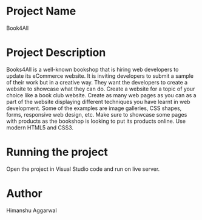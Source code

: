 # Project Name
Book4All
# Project Description
Books4All is a well-known bookshop that is hiring web developers to update its eCommerce website. It is inviting developers to submit a sample of their work but in a creative way. They want the developers to create a website to showcase what they can do.
Create a website for a topic of your choice like a book club website. Create as many web pages as you can as a part of the website displaying different techniques you have learnt in web development. Some of the examples are image galleries, CSS shapes, forms, responsive web design, etc. Make sure to showcase some pages with products as the bookshop is looking to put its products online. Use modern HTML5 and CSS3.
# Running the project
Open the project in Visual Studio code and run on live server.
# Author
Himanshu Aggarwal
